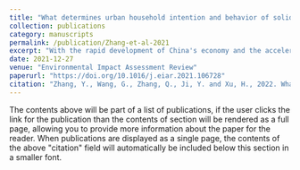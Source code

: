 ```yaml
---
title: "What determines urban household intention and behavior of solid waste separation? A case study in China"
collection: publications
category: manuscripts
permalink: /publication/Zhang-et-al-2021
excerpt: "With the rapid development of China's economy and the acceleration of urbanization, the production of municipal solid waste (MSW) has increased rapidly, which has had a serious adverse effect on the environment. Source separation of waste is an effective way to achieve high recovery rates in urban areas and reduce environmental risks. This research optimizes the theory of planned behavior with the employment of the normative activation model and the attitude-behavior-condition theory. A measurement model is thus conceptualized to explore the determinants of the separation intention and behavior of Chinese urban residents. In particular, a case study based on questionnaires in Shenzhen (in southern China) and Tianjin (in northern China) was conducted before the similarities and differences of the two megacities were identified in a comparative analysis. The findings of statistical analysis and structural equation model verification show that subjective norms have exerted the most significant impact on Shenzhen residents' separation intention, but perceived behavioral control takes a dominant position in Tianjin. Also, the satisfaction with government policies has the most extensive impact on the separation behavior of Shenzhen residents, while complete separation facilities are the biggest contributor to the popularization of waste separation in Tianjin. Furthermore, the study investigated the moderating effect of contextual factors and verified the significant effect of government policies and incentive methods. Finally, it provided some useful recommendations for governments to enhance the efficiency of MSW source separation promotion."
date: 2021-12-27
venue: "Environmental Impact Assessment Review"
paperurl: "https://doi.org/10.1016/j.eiar.2021.106728"
citation: "Zhang, Y., Wang, G., Zhang, Q., Ji, Y. and Xu, H., 2022. What determines urban household intention and behavior of solid waste separation? A case study in China. Environmental Impact Assessment Review, 93, p.106728."
---
```



The contents above will be part of a list of publications, if the user clicks the link for the publication than the contents of section will be rendered as a full page, allowing you to provide more information about the paper for the reader. When publications are displayed as a single page, the contents of the above "citation" field will automatically be included below this section in a smaller font.
